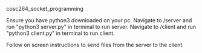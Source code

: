 cosc264_socket_programming

Ensure you have python3 downloaded on your pc.
Navigate to /server and run "python3 server.py" in terminal to run server.
Navigate to /client and run "python3 client.py" in terminal to run client.

Follow on screen instructions to send files from the server to the client.
